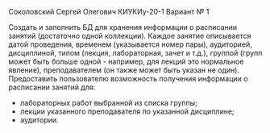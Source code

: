 Соколовский Сергей Олегович КИУКИу-20-1 Вариант № 1

Создать и заполнить БД для хранения информации о расписании занятий (достаточно одной коллекции). Каждое занятие описывается датой проведения, временем (указывается номер пары), аудиторией, дисциплиной, типом (лекция, лабораторная, зачет и т.д.), группой (групп может быть больше одной - например, для лекций это нормальное явление), преподавателем (он также может быть указан не один).
Предоставить пользователю возможность получения информации о расписании занятий для:
- лабораторных работ выбранной из списка группы;
- лекции указанного преподавателя по указанной дисциплине;
- аудитории.

